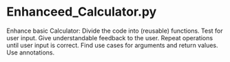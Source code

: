 # Enhanceed_Calculator.py
Enhance  basic Calculator:  Divide the code into (reusable) functions. Test for user input. Give understandable feedback to the user. Repeat operations until user input is correct. Find use cases for arguments and return values. Use annotations.
